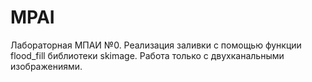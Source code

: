 # MPAI
Лабораторная МПАИ №0. Реализация заливки с помощью функции flood_fill библиотеки skimage.
Работа только с двухканальными изображениями.

